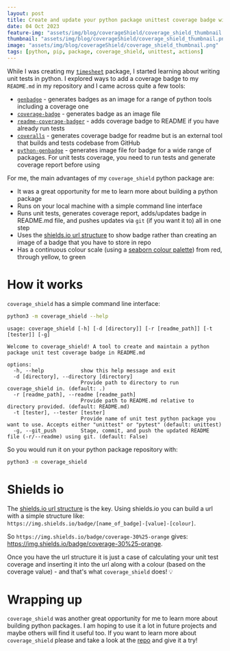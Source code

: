 ```yaml
---
layout: post
title: Create and update your python package unittest coverage badge with coverage_shield - a python package I built
date: 04 Oct 2023
feature-img: "assets/img/blog/coverageShield/coverage_shield_thumbnail.png"
thumbnail: "assets/img/blog/coverageShield/coverage_shield_thumbnail.png"
image: "assets/img/blog/coverageShield/coverage_shield_thumbnail.png" 
tags: [python, pip, package, coverage_shield, unittest, actions]
---
```


While I was creating my [`timesheet`](https://josephcrispell.github.io/2023/07/11/timesheet.html) package, I started learning about writing unit tests in python. I explored ways to add a coverage badge to my `README.md` in my repository and I came across quite a few tools:

- [`genbadge`](https://smarie.github.io/python-genbadge/) - generates badges as an image for a range of python tools including a coverage one
- [`coverage-badge`](https://pypi.org/project/coverage-badge/) - generates badge as an image file
- [`readme-coverage-badger`](https://pypi.org/project/readme-coverage-badger/) - adds coverage badge to README if you have already run tests
- [`coveralls`](https://coveralls.io/) - generates coverage badge for readme but is an external tool that builds and tests codebase from GitHub
- [`python-genbadge`](https://smarie.github.io/python-genbadge/) - generates image file for badge for a wide range of packages. For unit tests coverage, you need to run tests and generate coverage report before using

For me, the main advantages of my `coverage_shield` python package are:

- It was a great opportunity for me to learn more about building a python package
- Runs on your local machine with a simple command line interface
- Runs unit tests, generates coverage report, adds/updates badge in README.md file, and pushes updates via `git` (if you want it to) all in one step
- Uses the [shields.io url structure](https://shields.io/badges) to show badge rather than creating an image of a badge that you have to store in repo
- Has a continuous colour scale (using a [seaborn colour palette](https://seaborn.pydata.org/tutorial/color_palettes.html)) from red, through yellow, to green

# How it works

`coverage_shield` has a simple command line interface:
```bash
python3 -m coverage_shield --help
```
```
usage: coverage_shield [-h] [-d [directory]] [-r [readme_path]] [-t [tester]] [-g]

Welcome to coverage_shield! A tool to create and maintain a python package unit test coverage badge in README.md

options:
  -h, --help            show this help message and exit
  -d [directory], --directory [directory]
                        Provide path to directory to run coverage_shield in. (default: .)
  -r [readme_path], --readme [readme_path]
                        Provide path to README.md relative to directory provided. (default: README.md)
  -t [tester], --tester [tester]
                        Provide name of unit test python package you want to use. Accepts either "unittest" or "pytest" (default: unittest)
  -g, --git_push        Stage, commit, and push the updated README file (-r/--readme) using git. (default: False)
  ```

So you would run it on your python package repository with:
```bash
python3 -m coverage_shield
```

# Shields io

The [shields.io url structure](https://shields.io/badges) is the key. Using shields.io you can build a url with a simple structure like: `https://img.shields.io/badge/[name_of_badge]-[value]-[colour]`.

So `https://img.shields.io/badge/coverage-30%25-orange` gives: https://img.shields.io/badge/coverage-30%25-orange.

Once you have the url structure it is just a case of calculating your unit test coverage and inserting it into the url along with a colour (based on the coverage value) - and that's what `coverage_shield` does! 💡

# Wrapping up

`coverage_shield` was another great opportunity for me to learn more about building python packages. I am hoping to use it a lot in future projects and maybe others will find it useful too. If you want to learn more about `coverage_shield` please and take a look at the [repo](https://github.com/JosephCrispell/coverage_shield) and give it a try!
